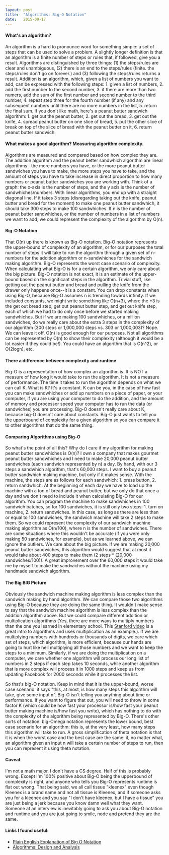 ```yaml
---
layout: post
title:  "Algorithms: Big-O Notation"
date:   2015-09-17
---
```


#### What's an algorithm?

<p class="intro"><span class="dropcap">A</span>n algorithm is a hard to pronounce word for something simple: a set of steps that can be used to solve a problem. A slightly longer definition is that an algorithm is a finite number of steps or rules that, if followed, give you a result. Algorithms are distinguished by three things: (1) the steps/rules are clear and unambiguous, (2) there is an end to the steps/rules (finite. the steps/rules don't go on forever.) and (3) following the steps/rules returns a result. Addition is an algorithm, which, given a list of numbers you want to add, can be expressed with the following steps: 1. given a list of numbers, 2. add the first number to the second number, 3. if there are more than two numers, add the sum of the first number and second number to the third number, 4. repeat step three for the fourth number (if any) and any subsequent numbers until there are no more numbers in the list, 5. return the final sum. If you don't like math, here's a peanut butter sandwich algorithm: 1. get out the peanut butter, 2. get out the bread, 3. get out the knife, 4. spread peanut butter on one slice of bread, 5. put the other slice of break on top of the slice of bread with the peanut butter on it, 6. return peanut butter sandwich.</p>

#### What makes a good algorithm? Measuring algorithm complexity.
Algorithms are measured and compared based on how complex they are. The addition algorithm and the peanut better sandwhich algorithm are linear algorithms--the more numbers you have, or the more peanut butter sandwiches you have to make, the more steps you have to take, and the amount of steps you have to take increase in direct proportion to how many numbers or peanut butter sandwiches you are working with. Think of a graph: the x-axis is the number of steps, and the y axis is the number of sandwhiches/numbers. With linear algorithms, you end up with a straight diagonal line. If it takes 3 steps (disregarding taking out the knife, peanut butter and bread for the moment) to make one peanut butter sandwhich, it should take 300 steps to make 100 sandwhiches. If n is the number of peanut butter sandwhiches, or the number of numbers in a list of numbers we want to add, we could represent the complexity of the algorithm by O(n).

#### Big-O Notation
That O(n) up there is known as Big-O notation. Big-O notation represents the upper-bound of complexity of an algorithm, or for our purposes the total number of steps it will take to run the algorithm through a given set of n-numbers for the addition algorithm or n-sandwhiches for the sandwich making algorithm. Big-O represents the worst case scenario of complexity. When calculating what Big-O is for a certain algorithm, we only care about the big picture. Big-O notation is not exact, it is an estimate of the upper-bound based on the significant steps in the algorithm. Trivial stuff, like getting out the peanut butter and bread and pulling the knife from the drawer only happens once--it is a constant. You can drop constants when using Big-O, because Big-O assumes n is trending towards infinity. If we included constants, we might write something like O(n+3), where the +3 is the get out bread step, get out peanut butter step, and get out knife step, each of which we had to do only once before we started making sandwhiches. But if we are making 100 sandwhiches, or a million sandwiches, do we really care about the extra 3 steps in the complexity of our algorithm (300 steps or 1,000,000 steps vs. 303 or 1,000,003)? Nope. We can leave it off, O(n) is good enough for our purposes. Not all algorithms can be represented by O(n) to show their complexity (although it would be a lot easier if they could be!). You could have an algorithm that is O(n^2), or O(2logn), etc.

#### There a difference between complexity and runtime
Big-O is a representation of how complex an algorithm is. It is NOT a measure of how long it would take to run the algorithm. It is not a measure of performance. The time it takes to run the algorithm depends on what we can call K. What is K? It's a constant. K can be you, in the case of how fast you can make sandwhiches or add up numbers on a piece of paper, or your computer, if you are using your computer to do the addition, and the amount of memory and processor speed your computer has to run the data (or sandwiches) you are processing. Big-O doesn't really care about K, because big-O doesn't care about constants. Big-O just wants to tell you the upperbound of complexity for a given algorithm so you can compare it to other algorithms that do the same thing.

#### Comparing Algorithms using Big-O
So what's the point of all this? Why do I care if my algorithm for making peanut butter sandwhiches is O(n)? I own a company that makes gourmet peanut butter sandwhiches and I need to make 20,000 peanut butter sandwiches (each sandwich represented by n) a day. By hand, with our 3 steps a sandwhich algorithm, that's 60,000 steps. I want to buy a peanut butter sandwhich making machine, but only if it makes sense. With the machine, the steps are as follows for each sandwhich: 1. press button, 2. return sandwhich. At the beginning of each day we have to load up the machine with a ton of bread and peanut butter, but we only do that once a day and we don't need to include it when calculating Big-O for our algorithm. You can program the machine to make sandwhiches in 100 sandwich batches, so for 100 sandwiches, it is still only two steps: 1. turn on machine, 2. return sandwiches. In this case, as long as there are less than or equal to 100 sandwiches, the sandwich machine will take 2 steps to make them. So we could represent the complexity of our sandwich machine making algorithm as O(n/100), where n is the number of sandwiches. There are some situations where this wouldn't be accurate (if you were only making 50 sandwiches, for example), but as we learned above, we can ignore the outliers. We care about the big picture. If we are making 20,000 peanut butter sandwiches, this algorithm would suggest that at most it would take about 400 steps to make them (2 steps * (20,000 sandwiches/100)). A great improvement over the 60,000 steps it would take me by myself to make the sandwiches without the machine using my handmade sandwich algorithm.

#### The Big BIG Picture
Obviously the sandwich machine making algorithm is less complex than the sandwich making by hand algorithm. We can compare those two algorithms using Big-O because they are doing the same thing. It wouldn't make sense to say that the sandwich machine algorithm is less complex than the addition algorithm above. But we could compare different addition or multiplication algorithms (Yes, there are more ways to multiply numbers than the one you learned in elementary school. This <a href="https://www.youtube.com/watch?v=170HCmphjUI&index=1&list=WL" target="_blank">Stanford video</a> is a great intro to algorithms and uses multiplication as an example.). If we are multiplying numbers with hundreds or thousands of digits, we care which set of steps, which algorithm, is more efficient, because our hands are going to hurt like hell multiplying all those numbers and we want to keep the steps to a minimum. Similarly, if we are doing the multiplication on a computer, we care whether one algorithm will process our long list of numbers in 2 steps if each step takes 10 seconds, while another algorithm that is more complex will process it in 1000 steps and keep us from updating Facebook for 2000 seconds while it processes the list.

So that's big-O notation. Keep in mind that it is the upper-bound, worse case scenario: it says "this, at most, is how many steps this algorithm will take, give some input n". Big-O isn't telling you anything about time or performance. If you want to figure that out, you will need to throw in some factor K (which could be how fast your processor is/how fast your peanut butter making machine is/how fast you write), which has nothing to do with the complexity of the algorithm being represented by Big-O. There's other sorts of notation: big-Omega notation represents the lower bound, best case scenario for an algorithm: this is, at the very least, how many steps this algorithm will take to run. A gross simplification of theta notation is that it is when the worst case and the best case are the same: if, no matter what, an algorithm given an input n will take a certain number of steps to run, then you can represent it using theta notation.

#### Caveat
I'm not a math major. I don't have a CS degree. Half of this is probably wrong. Except I'm 100% positive about Big-O being the upperbound of complexity is right, and anyone who tells you Big-O represents runtime is flat out wrong. That being said, we all call tissue "kleenex" even though Kleenex is a brand name and not all tissue is Kleenex, and if someone asks you for a kleenex and you say "I don't have kleenex, but I have a tissue" you are just being a jerk because you know damn well what they want. Someone at an interview is inevitably going to ask you about Big-O notation and runtime and you are just going to smile, node and pretend they are the same.

#### Links I found useful:

- <a href="http://www.cforcoding.com/2009/07/plain-english-explanation-of-big-o.html" target="_blank">Plain English Explanation of Big O Notation</a>
- <a href="https://www.coursera.org/course/algo" target="_blank">Algorithms: Design and Analysis</a>
